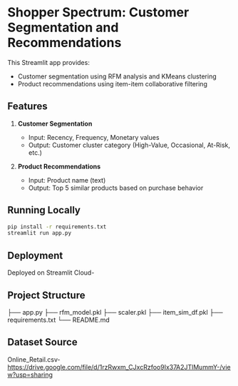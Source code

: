 # Shopper Spectrum: Customer Segmentation and Recommendations

This Streamlit app provides:
- Customer segmentation using RFM analysis and KMeans clustering
- Product recommendations using item-item collaborative filtering

## Features

1. **Customer Segmentation**
   - Input: Recency, Frequency, Monetary values
   - Output: Customer cluster category (High-Value, Occasional, At-Risk, etc.)

2. **Product Recommendations**
   - Input: Product name (text)
   - Output: Top 5 similar products based on purchase behavior

## Running Locally

```bash
pip install -r requirements.txt
streamlit run app.py
```
## Deployment
Deployed on Streamlit Cloud- 

## Project Structure
├── app.py
├── rfm_model.pkl
├── scaler.pkl
├── item_sim_df.pkl
├── requirements.txt
└── README.md

## Dataset Source
Online_Retail.csv- https://drive.google.com/file/d/1rzRwxm_CJxcRzfoo9Ix37A2JTlMummY-/view?usp=sharing





